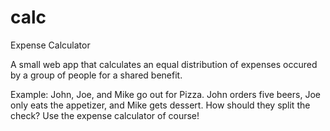calc
====

Expense Calculator

A small web app that calculates an equal distribution of expenses occured by a group of people for a shared benefit.

Example: John, Joe, and Mike go out for Pizza. John orders five beers, Joe only eats the appetizer, and Mike gets dessert. How should they split the check? Use the expense calculator of course!